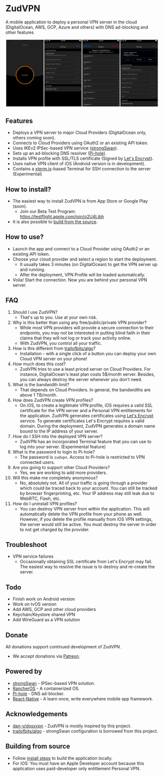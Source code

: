 ZudVPN
==
A mobile application to deploy a personal VPN server in the cloud (DigitalOcean, AWS, GCP, Azure and others) with DNS ad-blocking and other features

![Create your own private VPN using ZudVPN](./screenshots/app.jpeg?raw=true "Create your own private VPN using ZudVPN")

Features
--
- Deploys a VPN server to major Cloud Providers (DigitalOcean only, others coming soon).
- Connects to Cloud Providers using OAuth2 or an existing API token.
- Uses IKEv2 IPSec-based VPN service ([strongSwan](https://strongswan.org/)).
- Sets up an ad-blocking DNS resolver ([Pi-hole](https://pi-hole.net/)).
- Installs VPN profile with SSL/TLS certificate (Signed by [Let's Encrypt](https://letsencrypt.org/)).
- Uses native VPN client of iOS (Android version is in development).
- Contains a [xterm.js](https://xtermjs.org/ )-based Terminal for SSH connection to the server (Experimental)


How to install?
--
- The easiest way to install ZudVPN is from App Store or Google Play (soon).
    - Join our Beta Test Program: https://testflight.apple.com/join/o2U4Ljbh
- It is also possible to [build from the source](INSTALL.md).


How to use?
--
- Launch the app and connect to a Cloud Provider using OAuth2 or an existing API token.
- Choose your cloud provider and select a region to start the deployment.
    - It usually takes 3 minutes (on DigitalOcean) to get the VPN server up and running.
    - After the deployment, VPN Profile will be loaded automatically.
- Voila! Start the connection. Now you are behind your personal VPN server. 


FAQ
--
1. Should I use ZudVPN?
    - That's up to you. Use at your own risk.
2. Why is this better than using any free/public/private VPN provider?
    - While most VPN providers will provide a secure connection to their endpoints, you may not be interested in putting blind faith in their claims that they will not log or track your activity online.
    - With ZudVPN, you control all your traffic.
3. How is this different from [trailofbits/algo](https://github.com/trailofbits/algo)?
    - Installation - with a single click of a button you can deploy your own Cloud VPN server on your phone!
4. How much does this cost?
    - ZudVPN tries to use a least priced server on Cloud Providers. For instance, DigitalOcean's least plan costs 5$/month server. Besides, you can always destroy the server whenever you don't need.
5. What is the bandwidth limit?
    - That depends on Cloud Providers. In general, the bandwidths are above 1 TB/month.
6. How does ZudVPN create VPN profiles?
    - On iOS, to create a legitimate VPN profile, iOS requires a valid SSL certificate for the VPN server and a Personal VPN entitlements for the application. ZudVPN generates certificates using [Let's Encrypt](https://letsencrypt.org/) service. To generate certificates Let's Encrypt requires a valid domain. During the deployment, ZudVPN generates a domain name bound to the IP address of your server.
7. How do I SSH into the deployed VPN server?
    - ZudVPN has an incorporated Terminal feature that you can use to log into your server. (Experimental feature)
8. What is the password to login to Pi-hole?
    - The password is `zudvpn`. Access to Pi-hole is restricted to VPN connected users.
9. Are you going to support other Cloud Providers?
    - Yes, we are working to add more providers.
10. Will this make me completely anonymous?
    - No, absolutely not. All of your traffic is going through a provider which could be traced back to your account. You can still be tracked by browser fingerprinting, etc. Your IP address may still leak due to WebRTC, Flash, etc.
11. How do I uninstall VPN profiles?
    - You can destroy VPN server from within the application. This will automatically delete the VPN profile from your phone as well. However, if you delete the profile manually from iOS VPN settings, the server would still be active. You must destroy the server in order to not get charged by the provider.

Troubleshoot
--
- VPN service failures
    - Occasionally obtaining SSL certificate from Let's Encrypt may fail. The easiest way to resolve the issue is to destroy and re-create the server.

Todo
--
- Finish work on Android version
- Work on tvOS version
- Add AWS, GCP and other cloud providers
- Keychain/Keystore shared VPN
- Add WireGuard as a VPN solution

Donate
--
All donations support continued development of ZudVPN.
- We accept donations via [Patreon](https://www.patreon.com/miniyarov).

Powered by
--
- [strongSwan](https://strongswan.org/) - IPSec-based VPN solution.
- [RancherOS](https://rancher.com/) - A containerized OS.
- [Pi-hole](https://pi-hole.net/) - DNS ad-blocker.
- [React-Native](https://reactnative.dev/) - A learn once, write everywhere mobile app framework.

Acknowledgements
--
- [dan-v/dosxvpn](https://github.com/dan-v/dosxvpn) - ZudVPN is mostly inspired by this project.
- [trailofbits/algo](https://github.com/trailofbits/algo) - strongSwan configuration is borrowed from this project.

Building from source
--
- Follow [install steps](INSTALL.md) to build the application locally.
- For iOS: You must have an Apple Developer account because this application uses paid-developer only entitlement Personal VPN.
 